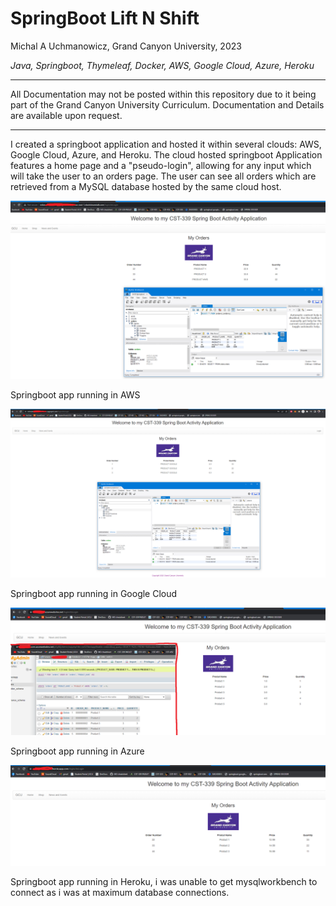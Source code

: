 # 
# SpringBoot Lift N Shift
Michal A Uchmanowicz, Grand Canyon University, 2023

*Java, Springboot, Thymeleaf, Docker, AWS, Google Cloud, Azure, Heroku*

___

All Documentation may not be posted within this repository due to it being part of the Grand Canyon University Curriculum. Documentation and Details are available upon request. 

___


I created a springboot application and hosted it within several clouds: AWS, Google Cloud, Azure, and Heroku. The cloud hosted springboot Application features a home page and a "pseudo-login", allowing for any input which will take the user to an orders page. The user can see all orders which are retrieved from a MySQL database hosted by the same cloud host.

<div align="">
<img alt = "Springboot app running in AWS" src="springbootAWS2.png">
</div>  

Springboot app running in AWS


<div align="">
<img alt = "Springboot app running in Google Cloud" src="springbootGoogle.png">
</div>  

Springboot app running in Google Cloud


<div align="">
<img alt = "Springboot app running in Azure" src="springbootAzure2.png">
</div>  

Springboot app running in Azure



<div align="">
<img alt = "Springboot app running in Heroku" src="springbootHeroku.png">
</div>  

Springboot app running in Heroku, i was unable to get mysqlworkbench to connect as i was at maximum database connections.


